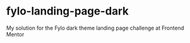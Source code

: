# fylo-landing-page-dark
My solution for the Fylo dark theme landing page challenge at Frontend Mentor
